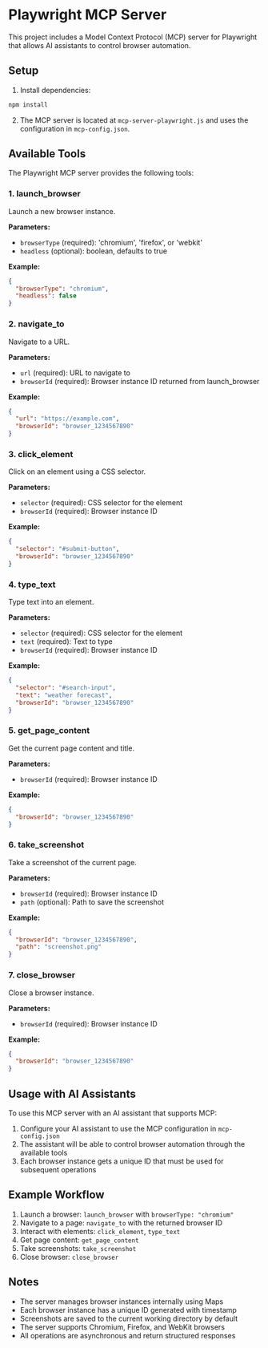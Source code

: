 # Playwright MCP Server

This project includes a Model Context Protocol (MCP) server for Playwright that allows AI assistants to control browser automation.

## Setup

1. Install dependencies:
```bash
npm install
```

2. The MCP server is located at `mcp-server-playwright.js` and uses the configuration in `mcp-config.json`.

## Available Tools

The Playwright MCP server provides the following tools:

### 1. launch_browser
Launch a new browser instance.

**Parameters:**
- `browserType` (required): 'chromium', 'firefox', or 'webkit'
- `headless` (optional): boolean, defaults to true

**Example:**
```json
{
  "browserType": "chromium",
  "headless": false
}
```

### 2. navigate_to
Navigate to a URL.

**Parameters:**
- `url` (required): URL to navigate to
- `browserId` (required): Browser instance ID returned from launch_browser

**Example:**
```json
{
  "url": "https://example.com",
  "browserId": "browser_1234567890"
}
```

### 3. click_element
Click on an element using a CSS selector.

**Parameters:**
- `selector` (required): CSS selector for the element
- `browserId` (required): Browser instance ID

**Example:**
```json
{
  "selector": "#submit-button",
  "browserId": "browser_1234567890"
}
```

### 4. type_text
Type text into an element.

**Parameters:**
- `selector` (required): CSS selector for the element
- `text` (required): Text to type
- `browserId` (required): Browser instance ID

**Example:**
```json
{
  "selector": "#search-input",
  "text": "weather forecast",
  "browserId": "browser_1234567890"
}
```

### 5. get_page_content
Get the current page content and title.

**Parameters:**
- `browserId` (required): Browser instance ID

**Example:**
```json
{
  "browserId": "browser_1234567890"
}
```

### 6. take_screenshot
Take a screenshot of the current page.

**Parameters:**
- `browserId` (required): Browser instance ID
- `path` (optional): Path to save the screenshot

**Example:**
```json
{
  "browserId": "browser_1234567890",
  "path": "screenshot.png"
}
```

### 7. close_browser
Close a browser instance.

**Parameters:**
- `browserId` (required): Browser instance ID

**Example:**
```json
{
  "browserId": "browser_1234567890"
}
```

## Usage with AI Assistants

To use this MCP server with an AI assistant that supports MCP:

1. Configure your AI assistant to use the MCP configuration in `mcp-config.json`
2. The assistant will be able to control browser automation through the available tools
3. Each browser instance gets a unique ID that must be used for subsequent operations

## Example Workflow

1. Launch a browser: `launch_browser` with `browserType: "chromium"`
2. Navigate to a page: `navigate_to` with the returned browser ID
3. Interact with elements: `click_element`, `type_text`
4. Get page content: `get_page_content`
5. Take screenshots: `take_screenshot`
6. Close browser: `close_browser`

## Notes

- The server manages browser instances internally using Maps
- Each browser instance has a unique ID generated with timestamp
- Screenshots are saved to the current working directory by default
- The server supports Chromium, Firefox, and WebKit browsers
- All operations are asynchronous and return structured responses 